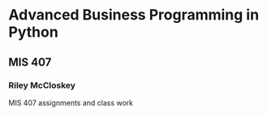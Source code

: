 # Advanced Business Programming in Python
## MIS 407
### Riley McCloskey

MIS 407 assignments and class work

